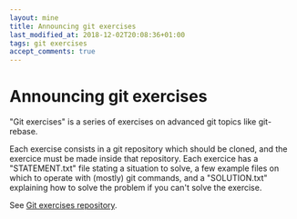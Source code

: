 ```yaml
---
layout: mine
title: Announcing git exercises
last_modified_at: 2018-12-02T20:08:36+01:00
tags: git exercises
accept_comments: true
---
```


# Announcing git exercises

"Git exercises" is a series of exercises on advanced git topics like git-rebase.

Each exercise consists in a git repository which should be cloned, and the exercice must be made inside that repository. Each exercice has a "STATEMENT.txt" file stating a situation to solve, a few example files on which to operate with (mostly) git commands, and a "SOLUTION.txt" explaining how to solve the problem if you can't solve the exercise.

See [Git exercises repository](https://framagit.org/git-exercises/index).
